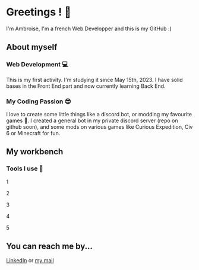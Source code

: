 # Greetings ! :wave:
I'm Ambroise, I'm a french Web Developper and this is my GitHub :)

## About myself
### Web Development :computer:
This is my first activity. I'm studying it since May 15th, 2023.
I have solid bases in the Front End part and now currently learning Back End.

### My Coding Passion :sunglasses:
I love to create some little things like a discord bot, or modding my favourite games :eyes:.
I created a general bot in my private discord server (repo on github soon), and some
mods on various games like Curious Expedition, Civ 6 or Minecraft for fun.

## My workbench
### Tools I use :art:
<div>
    <p>1</p>
    <p>2</p>
    <p>3</p>
    <p>4</p>
    <p>5</p>
</div>

## You can reach me by...
[LinkedIn](https://www.linkedin.com/in/ambroise-maire/)
or
[my mail](ambroise.maire7@gmail.com)

